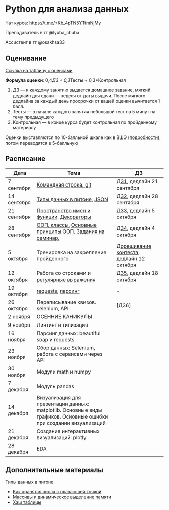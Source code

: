 # Python для анализа данных

Чат курса: https://t.me/+Kb_4pTN5YTtmNjMy

Преподаватель в тг @lyuba_chuba

Ассистент в тг @osakhsa33

## Оценивание
[Ссылка на таблицу с оценками](https://docs.google.com/spreadsheets/d/1qEnD0BUgLwqq86Ek-kQ-9LwTC9b7kEMlWiQpwXXvow8/edit?gid=0#gid=0)

**Формула оценки**: 0,4*ДЗ + 0,3*Тесты + 0,3*Контрольная

1. ДЗ — к каждому занятию выдается домашнее задание, мягкий дедлайн для сдачи — неделя от даты выдачи. После мягкого дедлайна за каждый день просрочки от вашей оценки вычитается 1 балл.
2. Тесты — в начале каждого занятия небольшой тест на 5 минут на тему предыдущего
3. Контрольная — в конце курса будет контрольная по пройденному материалу

Оценки выставляются по 10-балльной шкале как в ВШЭ ([подробности](https://www.hse.ru/studyspravka/Scale?ysclid=m1ngfy59pb473469014)), потом переводятся в 5-балльную

## Расписание

| Дата       | Тема                                                                                                                                                                                           | ДЗ           |
|------------|------------------------------------------------------------------------------------------------------------------------------------------------------------------------------------------------|--------------|
| 7 сентября  | [Командная строка, git](cmd_git/cmd_and_git_cheetsheet.ipynb) | [ДЗ1](cmd_git/homework1.ipynb), дедлайн 21 сентября |                                                                                                           
| 14 сентября  | [Типы данных в питоне](basic_data_structures/basic_ds.ipynb), [JSON](basic_data_structures/intro_json_2024.ipynb) | [ДЗ2](basic_data_structures/homework2.ipynb), дедлайн 28 сентября |
| 21 сентября | [Пространство имен и функции](functions/01_1.ipynb). [Декораторы](functions/01_2.ipynb)  | [ДЗ3](functions/homework3.ipynb), дедлайн 5 октября |
| 28 сентября | [ООП, классы.](classes/01.ipynb) [Основные принципы ООП.](classes/02.ipynb) [Задания на семинар.](classes/tasks.ipynb) | [ДЗ4](classes/hw4.ipynb), дедлайн 4 октября|
| 5 октября | Тренировка на закрепление пройденного| [Дорешивание контеста](https://contest.yandex.ru/contest/69094/standings?clckid=4336e526), дедлайн 12 октября |
| 12 октября | Работа со строками и [регулярные выражения](regexp/seminar.ipynb) | [ДЗ5](regexp/hw_regex.ipynb), дедлайн 18 октября  |
| 19 октября |  [requests](parsers/requests.ipynb), [парсинг](parsers/crawlers.ipynb) | - |
| 26 октября | Переписывание квизов. selenium, API | [ДЗ6]|
| 2 ноября | ОСЕННИЕ КАНИКУЛЫ | |                                                                                                                                  
| 9 ноября  | Линтинг и типизация | |                                                                                                           
| 16 ноября | Парсинг данных: beautiful soap и requests | |
| 23 ноября | Сбор данных: Selenium, работа с сервисами через API |  |
| 30 ноября | Модули math и numpy | |
| 7 декабря | Модуль pandas | |
| 14 декабря | Визуализация для презентации данных: matplotlib. Основные виды графиков. Основные ошибки при создании визуализаций | |
| 21 декабря | Создание интерактивных визуализаций: plotly | |
| 28 декабря | EDA | |

## Дополнительные материалы

Типы данных в питоне
- [Как хранятся числа с плавающей точкой](https://habr.com/ru/articles/745640/)
- [Массивы и динамическое выделение памяти](https://antonz.ru/list-internals/)
- [Хэш таблицы](https://habr.com/ru/articles/509220/)






